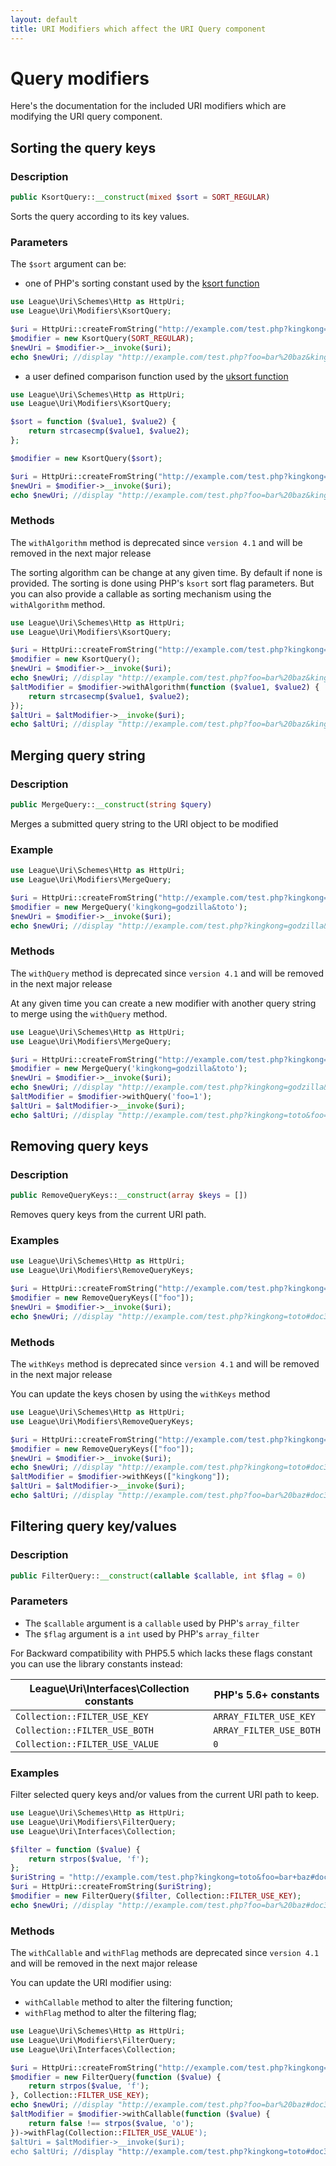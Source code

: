 ```yaml
---
layout: default
title: URI Modifiers which affect the URI Query component
---
```


# Query modifiers

Here's the documentation for the included URI modifiers which are modifying the URI query component.

## Sorting the query keys

### Description

~~~php
public KsortQuery::__construct(mixed $sort = SORT_REGULAR)
~~~

Sorts the query according to its key values.

### Parameters

The `$sort` argument can be:

- one of PHP's sorting constant used by the [ksort function](http://php.net/ksort)

~~~php
use League\Uri\Schemes\Http as HttpUri;
use League\Uri\Modifiers\KsortQuery;

$uri = HttpUri::createFromString("http://example.com/test.php?kingkong=toto&foo=bar+baz#doc3");
$modifier = new KsortQuery(SORT_REGULAR);
$newUri = $modifier->__invoke($uri);
echo $newUri; //display "http://example.com/test.php?foo=bar%20baz&kingkong=toto#doc3"
~~~

- a user defined comparison function used by the [uksort function](http://php.net/uksort)

~~~php
use League\Uri\Schemes\Http as HttpUri;
use League\Uri\Modifiers\KsortQuery;

$sort = function ($value1, $value2) {
    return strcasecmp($value1, $value2);
};

$modifier = new KsortQuery($sort);

$uri = HttpUri::createFromString("http://example.com/test.php?kingkong=toto&foo=bar+baz#doc3");
$newUri = $modifier->__invoke($uri);
echo $newUri; //display "http://example.com/test.php?foo=bar%20baz&kingkong=toto#doc3"
~~~

### Methods

<p class="message-warning">The <code>withAlgorithm</code> method is deprecated since <code>version 4.1</code> and will be removed in the next major release</p>

The sorting algorithm can be change at any given time. By default if none is provided. The sorting is done using PHP's `ksort` sort flag parameters. But you can also provide a callable as sorting mechanism using the `withAlgorithm` method.

~~~php
use League\Uri\Schemes\Http as HttpUri;
use League\Uri\Modifiers\KsortQuery;

$uri = HttpUri::createFromString("http://example.com/test.php?kingkong=toto&foo=bar+baz#doc3");
$modifier = new KsortQuery();
$newUri = $modifier->__invoke($uri);
echo $newUri; //display "http://example.com/test.php?foo=bar%20baz&kingkong=toto#doc3"
$altModifier = $modifier->withAlgorithm(function ($value1, $value2) {
    return strcasecmp($value1, $value2);
});
$altUri = $altModifier->__invoke($uri);
echo $altUri; //display "http://example.com/test.php?foo=bar%20baz&kingkong=toto#doc3"
~~~

## Merging query string

### Description

~~~php
public MergeQuery::__construct(string $query)
~~~

Merges a submitted query string to the URI object to be modified

### Example

~~~php
use League\Uri\Schemes\Http as HttpUri;
use League\Uri\Modifiers\MergeQuery;

$uri = HttpUri::createFromString("http://example.com/test.php?kingkong=toto&foo=bar+baz#doc3");
$modifier = new MergeQuery('kingkong=godzilla&toto');
$newUri = $modifier->__invoke($uri);
echo $newUri; //display "http://example.com/test.php?kingkong=godzilla&foo=bar%20baz&&toto#doc3"
~~~

### Methods

<p class="message-warning">The <code>withQuery</code> method is deprecated since <code>version 4.1</code> and will be removed in the next major release</p>

At any given time you can create a new modifier with another query string to merge using the `withQuery` method.

~~~php
use League\Uri\Schemes\Http as HttpUri;
use League\Uri\Modifiers\MergeQuery;

$uri = HttpUri::createFromString("http://example.com/test.php?kingkong=toto&foo=bar+baz#doc3");
$modifier = new MergeQuery('kingkong=godzilla&toto');
$newUri = $modifier->__invoke($uri);
echo $newUri; //display "http://example.com/test.php?kingkong=godzilla&foo=bar%20baz&&toto#doc3"
$altModifier = $modifier->withQuery('foo=1');
$altUri = $altModifier->__invoke($uri);
echo $altUri; //display "http://example.com/test.php?kingkong=toto&foo=1#doc3"
~~~

## Removing query keys

### Description

~~~php
public RemoveQueryKeys::__construct(array $keys = [])
~~~

Removes query keys from the current URI path.

### Examples

~~~php
use League\Uri\Schemes\Http as HttpUri;
use League\Uri\Modifiers\RemoveQueryKeys;

$uri = HttpUri::createFromString("http://example.com/test.php?kingkong=toto&foo=bar+baz#doc3");
$modifier = new RemoveQueryKeys(["foo"]);
$newUri = $modifier->__invoke($uri);
echo $newUri; //display "http://example.com/test.php?kingkong=toto#doc3"
~~~

### Methods

<p class="message-warning">The <code>withKeys</code> method is deprecated since <code>version 4.1</code> and will be removed in the next major release</p>

You can update the keys chosen by using the `withKeys` method

~~~php
use League\Uri\Schemes\Http as HttpUri;
use League\Uri\Modifiers\RemoveQueryKeys;

$uri = HttpUri::createFromString("http://example.com/test.php?kingkong=toto&foo=bar+baz#doc3");
$modifier = new RemoveQueryKeys(["foo"]);
$newUri = $modifier->__invoke($uri);
echo $newUri; //display "http://example.com/test.php?kingkong=toto#doc3"
$altModifier = $modifier->withKeys(["kingkong"]);
$altUri = $altModifier->__invoke($uri);
echo $altUri; //display "http://example.com/test.php?foo=bar%20baz#doc3"
~~~

## Filtering query key/values

### Description

~~~php
public FilterQuery::__construct(callable $callable, int $flag = 0)
~~~

### Parameters

- The `$callable` argument is a `callable` used by PHP's `array_filter`
- The `$flag` argument is a `int` used by PHP's `array_filter`

<p class="message-notice">
For Backward compatibility with PHP5.5 which lacks these flags constant you can use the library constants instead:</p>

<table>
<thead>
<tr><th>League\Uri\Interfaces\Collection constants</th><th>PHP's 5.6+ constants</th></tr>
</thead>
<tbody>
<tr><td><code>Collection::FILTER_USE_KEY</code></td><td><code>ARRAY_FILTER_USE_KEY</code></td></tr>
<tr><td><code>Collection::FILTER_USE_BOTH</code></td><td><code>ARRAY_FILTER_USE_BOTH</code></td></tr>
<tr><td><code>Collection::FILTER_USE_VALUE</code></td><td><code>0</code></td></tr>
</tbody>
</table>

### Examples

Filter selected query keys and/or values from the current URI path to keep.

~~~php
use League\Uri\Schemes\Http as HttpUri;
use League\Uri\Modifiers\FilterQuery;
use League\Uri\Interfaces\Collection;

$filter = function ($value) {
    return strpos($value, 'f');
};
$uriString = "http://example.com/test.php?kingkong=toto&foo=bar+baz#doc3";
$uri = HttpUri::createFromString($uriString);
$modifier = new FilterQuery($filter, Collection::FILTER_USE_KEY);
echo $newUri; //display "http://example.com/test.php?foo=bar%20baz#doc3"
~~~

### Methods

<p class="message-warning">The <code>withCallable</code> and <code>withFlag</code> methods are deprecated since <code>version 4.1</code> and will be removed in the next major release</p>

You can update the URI modifier using:

- `withCallable` method to alter the filtering function;
- `withFlag` method to alter the filtering flag;

~~~php
use League\Uri\Schemes\Http as HttpUri;
use League\Uri\Modifiers\FilterQuery;
use League\Uri\Interfaces\Collection;

$uri = HttpUri::createFromString("http://example.com/test.php?kingkong=toto&foo=bar+baz#doc3");
$modifier = new FilterQuery(function ($value) {
    return strpos($value, 'f');
}, Collection::FILTER_USE_KEY);
echo $newUri; //display "http://example.com/test.php?foo=bar%20baz#doc3"
$altModifier = $modifier->withCallable(function ($value) {
    return false !== strpos($value, 'o');
})->withFlag(Collection::FILTER_USE_VALUE');
$altUri = $altModifier->__invoke($uri);
echo $altUri; //display "http://example.com/test.php?kingkong=toto#doc3"
~~~
